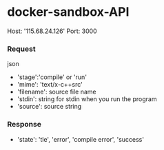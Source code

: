 # docker-sandbox-API
Host: '115.68.24.126'
Port: 3000

### Request
json
* 'stage':'compile' or 'run'
* 'mime': 'text/x-c++src'
* 'filename': source file name
* 'stdin': string for stdin when you run the program
* 'source': source string

### Response
* 'state': 'tle', 'error', 'compile error', 'success'
